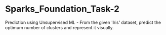 # Sparks_Foundation_Task-2
Prediction using Unsupervised ML  -   From the given 'lris' dataset, predict the optimum number of clusters and represent it visually.
